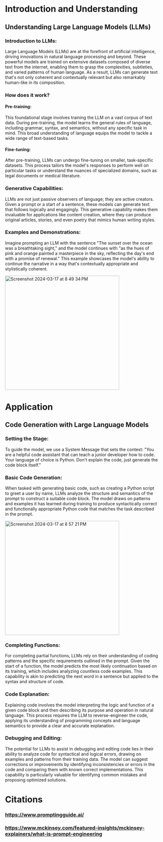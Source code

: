 
# Introduction and Understanding

## Understanding Large Language Models (LLMs)

### Introduction to LLMs:

Large Language Models (LLMs) are at the forefront of artificial intelligence, driving innovations in natural language processing and beyond. These powerful models are trained on extensive datasets composed of diverse text from the internet, enabling them to grasp the complexities, subtleties, and varied patterns of human language. As a result, LLMs can generate text that's not only coherent and contextually relevant but also remarkably human-like in its composition.


### How does it work?

#### Pre-training:
This foundational stage involves training the LLM on a vast corpus of text data. During pre-training, the model learns the general rules of language, including grammar, syntax, and semantics, without any specific task in mind. This broad understanding of language equips the model to tackle a wide range of text-based tasks.

#### Fine-tuning:
After pre-training, LLMs can undergo fine-tuning on smaller, task-specific datasets. This process tailors the model's responses to perform well on particular tasks or understand the nuances of specialized domains, such as legal documents or medical literature.

### Generative Capabilities:
LLMs are not just passive observers of language; they are active creators. Given a prompt or a start of a sentence, these models can generate text that follows logically and engagingly. This generative capability makes them invaluable for applications like content creation, where they can produce original articles, stories, and even poetry that mimics human writing styles.


### Examples and Demonstrations:
Imagine prompting an LLM with the sentence "The sunset over the ocean was a breathtaking sight," and the model continues with "as the hues of pink and orange painted a masterpiece in the sky, reflecting the day's end with a promise of renewal." This example showcases the model's ability to continue the narrative in a way that's contextually appropriate and stylistically coherent.

<img width="375" alt="Screenshot 2024-03-17 at 8 49 34 PM" src="https://github.com/Adrianhui123/learning-software-engineering.github.io/assets/97869438/955c38ed-bbc6-43a2-848e-f23d7c27f019">


# Application

## Code Generation with Large Language Models

### Setting the Stage:
To guide the model, we use a System Message that sets the context: "You are a helpful code assistant that can teach a junior developer how to code. Your language of choice is Python. Don't explain the code, just generate the code block itself."

### Basic Code Generation:
When tasked with generating basic code, such as creating a Python script to greet a user by name, LLMs analyze the structure and semantics of the prompt to construct a suitable code block. The model draws on patterns and examples it has learned during training to produce syntactically correct and functionally appropriate Python code that matches the task described in the prompt.

<img width="375" alt="Screenshot 2024-03-17 at 8 57 21 PM" src="https://github.com/Adrianhui123/learning-software-engineering.github.io/assets/97869438/840d3761-d7f0-4366-8e12-d341eb44e9a0">


### Completing Functions:
For completing partial functions, LLMs rely on their understanding of coding patterns and the specific requirements outlined in the prompt. Given the start of a function, the model predicts the most likely continuation based on its training, which includes analyzing countless code examples. This capability is akin to predicting the next word in a sentence but applied to the syntax and structure of code.

### Code Explanation:
Explaining code involves the model interpreting the logic and function of a given code block and then describing its purpose and operation in natural language. This process requires the LLM to reverse-engineer the code, applying its understanding of programming concepts and language semantics to provide a clear and accurate explanation.

### Debugging and Editing:
The potential for LLMs to assist in debugging and editing code lies in their ability to analyze code for syntactical and logical errors, drawing on examples and patterns from their training data. The model can suggest corrections or improvements by identifying inconsistencies or errors in the code and comparing them with known correct implementations. This capability is particularly valuable for identifying common mistakes and proposing optimized solutions.


# Citations
### https://www.promptingguide.ai/
### https://www.mckinsey.com/featured-insights/mckinsey-explainers/what-is-prompt-engineering


